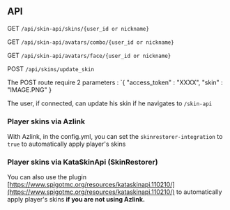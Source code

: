 ## API
GET `/api/skin-api/skins/{user_id or nickname}`

GET `/api/skin-api/avatars/combo/{user_id or nickname}`

GET `/api/skin-api/avatars/face/{user_id or nickname}`

POST `/api/skins/update_skin`

The POST route require 2 parameters :
`{ "access_token" : "XXXX", "skin" : "IMAGE.PNG" }

The user, if connected, can update his skin if he navigates to `/skin-api`

### Player skins via Azlink

With Azlink, in the config.yml, you can set the `skinrestorer-integration` to `true` to automatically apply player's skins

### Player skins via KataSkinApi (SkinRestorer)
You can also use the plugin [https://www.spigotmc.org/resources/kataskinapi.110210/](https://www.spigotmc.org/resources/kataskinapi.110210/) 
to automatically apply player's skins **if you are not using Azlink.**
